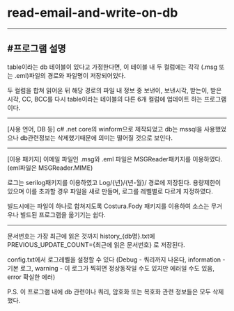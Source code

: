 # read-email-and-write-on-db
-----------------------------------------------------------
#프로그램 설명
-
table이라는 db 테이블이 있다고 가정한다면, 
이 테이블 내 두 컬럼에는 각각 
(.msg 또는 .eml)파일의 경로와 파일명이 저장되어있다.

두 컬럼을 합쳐 읽어온 뒤 해당 경로의 파일 내 정보 중
보낸이, 보낸시각, 받는이, 받은시각, CC, BCC를 
다시 table이라는 테이블의 다른 6개 컬럼에 
업데이트 하는 프로그램이다.

------------------------------------------------------------
[사용 언어, DB 등]
c# .net core의 winform으로 제작되었고
db는 mssql을 사용했었으나 db관련정보는 삭제했기때문에 의미는 떨어질 것으로 보인다.

-------------------------------------------------------------
[이용 패키지]
이메일 파일인 .msg와 .eml 파일은 MSGReader패키지를 이용하였다.
(eml파일은 MSGReader.MIME)

로그는 serilog패키지를 이용하였고 Log/{년}/{년-월}/ 경로에 저장된다.
용량제한이 있으며 이를 초과할 경우 파일을 새로 만들며, 
로그를 레벨별로 다르게 지정하였다.

빌드시에는 파일이 하나로 합쳐지도록 Costura.Fody 패키지를 이용하여 
소스는 무거우나 빌드된 프로그램을 옮기기는 쉽다.

-------------------------------------------------------------
문서번호는 가장 최근에 읽은 것까지 history_{db명}.txt에 
PREVIOUS_UPDATE_COUNT={최근에 읽은 문서번호}
로 저장된다.

config.txt에서 로그레벨을 설정할 수 있다
(Debug - 쿼리까지 나온다, information - 기본 로그, 
warning - 이 로그가 찍히면 정상동작일 수도 있지만 에러일 수도 있음, 
error 확실한 에러)

P.S. 이 프로그램 내에 db 관련이나 쿼리, 암호화 또는 복호화 관련 정보들은 모두 삭제했다.



